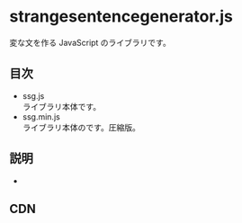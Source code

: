 # strangesentencegenerator.js
変な文を作る JavaScript のライブラリです。

## 目次
- ssg.js  
  ライブラリ本体です。
- ssg.min.js  
  ライブラリ本体のです。圧縮版。

## 説明
- 

## CDN

